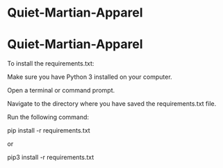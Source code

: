 # Quiet-Martian-Apparel
# Quiet-Martian-Apparel
To install the requirements.txt:

Make sure you have Python 3 installed on your computer.

Open a terminal or command prompt.

Navigate to the directory where you have saved the requirements.txt file.

Run the following command:

pip install -r requirements.txt

or

pip3 install -r requirements.txt

